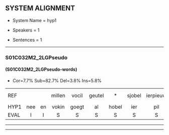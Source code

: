 
## SYSTEM ALIGNMENT

- System Name = hyp1

- Speakers = 1

- Sentences = 1

---

### S01C032M2_2LGPseudo

#### (S01C032M2_2LGPseudo-words)

- Cor=7.7%	Sub=82.7%	Del=3.8%	Ins=5.8%

|  |  |  |  |  |  |  |  |  |  |  |  |  |  |  |  |  |  |  |  |  |  |  |  |  |  |  |  |  |  |  |  |  |  |  |  |  |  |  |  |  |  |  |  |  |  |  |  |  |  |  |  |  |
|:--- |:---:|:---:|:---:|:---:|:---:|:---:|:---:|:---:|:---:|:---:|:---:|:---:|:---:|:---:|:---:|:---:|:---:|:---:|:---:|:---:|:---:|:---:|:---:|:---:|:---:|:---:|:---:|:---:|:---:|:---:|:---:|:---:|:---:|:---:|:---:|:---:|:---:|:---:|:---:|:---:|:---:|:---:|:---:|:---:|:---:|:---:|:---:|:---:|:---:|:---:|:---:|:---:|
| REF |  |  | millen | vocil | geutel | * | sjobel | ierpieuw | walaan | erke | * | haweel | saarweng | gevicht | eemde | * | bepoud | orstalk | veten | gefouw | vurpaand | * | nizung | fiewon | kneurem | * | vawaai | strellen |  | *(strelen) | zwieten | foetbans | oonste | muider | grijnken | schielstaug | prilsood | * | vloender | milste | veurder | kloeien | ulen | orponk | * | schodig | ijpo | menuur | * | spreikje | hiffreeuw | wooien |
| HYP1 | nee | en | vokin | goegt | al | hobel | ier | pil | lam | rke | ha | hain | sarweng | gevicht |  | inde | bebebaald | orstalk | veten |  | geese | guurbent | mzi | oen | fen | kneuren | vawai | strellen | strelen | swieten | fuetbans | onsta | mitdag | grenken | scheelstauw | bruidest | stoot | vunder | mesta | verder | louen | len | orpolk | scho | schonig | epo | m' | noer | spren | spreekje | lifreo | woeien |
| EVAL | I | I | S | S | S | S | S | S | S | S | S | S | S |  | D | S | S |  |  | D | S | S | S | S | S | S | S |  | I | S | S | S | S | S | S | S | S | S | S | S | S | S | S | S | S | S | S | S | S | S | S | S |
---

---
